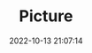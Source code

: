 ---
weight: 1
images:
- /images/edited/267.jpeg
title: Picture
date: 2022-10-13 21:07:14
tags: [luminarneo,work,ilce7m3,dog,animals]
---